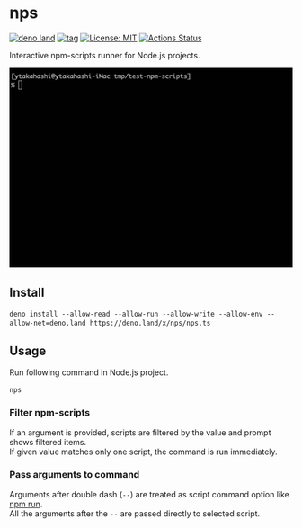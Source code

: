 <!-- deno-fmt-ignore-file -->

# nps

[![deno land](https://img.shields.io/badge/deno.land/x/nps-lightgrey.svg?logo=deno&labelColor=black)](https://deno.land/x/nps)
[![tag](https://img.shields.io/github/tag/ytakahashi/nps.svg)](https://github.com/ytakahashi/nps)
[![License: MIT](https://img.shields.io/badge/License-MIT-yellow.svg)](https://opensource.org/licenses/MIT)
[![Actions Status](https://github.com/ytakahashi/nps/workflows/Deno/badge.svg)](https://github.com/ytakahashi/nps/actions/workflows/deno.yml)

Interactive npm-scripts runner for Node.js projects.

![image](./image/nps.gif)

## Install

```terminal
deno install --allow-read --allow-run --allow-write --allow-env --allow-net=deno.land https://deno.land/x/nps/nps.ts
```

## Usage

Run following command in Node.js project.

```terminal
nps
```

### Filter npm-scripts

If an argument is provided, scripts are filtered by the value and prompt shows filtered items.  
If given value matches only one script, the command is run immediately.

### Pass arguments to command

Arguments after double dash (`--`) are treated as script command option like [npm run](https://docs.npmjs.com/cli/v7/commands/npm-run-script).  
All the arguments after the `--` are passed directly to selected script.
